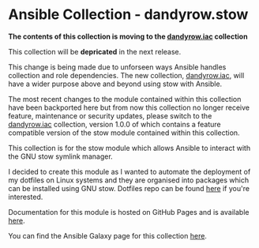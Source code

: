 # Ansible Collection - dandyrow.stow

**The contents of this collection is moving to the [dandyrow.iac](https://github.com/dandyrow/dandyrow.iac) collection**

This collection will be **depricated** in the next release.

This change is being made due to unforseen ways Ansible handles collection and role dependencies. The new collection, [dandyrow.iac](https://github.com/dandyrow/dandyrow.iac), will have a wider purpose above and beyond using stow with Ansible.

The most recent changes to the module contained within this collection have been backported here but from now this collection no longer receive feature, maintenance or security updates, please switch to the [dandyrow.iac](https://github.com/dandyrow/dandyrow.iac) collection, version 1.0.0 of which contains a feature compatible version of the stow module contained within this collection.

This collection is for the stow module which allows Ansible to interact with the GNU stow symlink manager.

I decided to create this module as I wanted to automate the deployment of my dotfiles on Linux systems and they are organised into packages which can be installed using GNU stow. Dotfiles repo can be found [here](https://github.com/dandyrow/dotfiles) if you're interested.

Documentation for this module is hosted on GitHub Pages and is available [here](https://dandyrow.github.io/ansible-collection-stow/).

You can find the Ansible Galaxy page for this collection [here](https://galaxy.ansible.com/dandyrow/stow).
